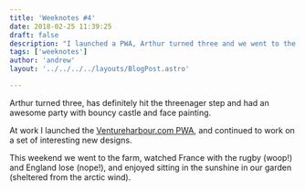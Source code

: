 ```yaml
---
title: 'Weeknotes #4'
date: 2018-02-25 11:39:25
draft: false
description: "I launched a PWA, Arthur turned three and we went to the farm."
tags: ['weeknotes']
author: 'andrew'
layout: '../../../../layouts/BlogPost.astro'

---
```

Arthur turned three, has definitely hit the threenager step and had an awesome party with bouncy castle and face painting.

At work I launched the [Ventureharbour.com PWA](https://www.ventureharbour.com), ﻿and continued to work on a set of interesting new designs.

This weekend we went to the farm, watched France with the rugby (woop!) and England lose (nope!), and enjoyed sitting in the sunshine in our garden (sheltered from the arctic wind).
